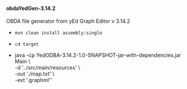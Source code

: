 <h4>obdaYedGen-3.14.2</h5>

 OBDA file generator from yEd Graph Editor v 3.14.2

 - ``` mvn clean install assembly:single ```
 - ``` cd target ```
 
 - java -cp YedODBA-3.14.2-1.0-SNAPSHOT-jar-with-dependencies.jar Main  \  <br />
   -d   '../src/main/resources'                                         \  <br />
   -out './map.txt'                                                     \  <br />
   -ext '.graphml''

